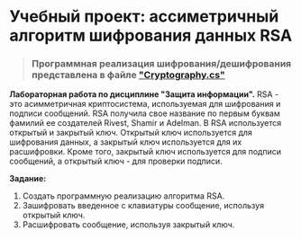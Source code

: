# Учебный проект: ассиметричный алгоритм шифрования данных RSA
> ### Программная реализация шифрования/дешифрования представлена в файле ["Cryptography.cs"](https://github.com/alekseqkravtsov/MethodRSA/blob/main/MethodRSA/MethodRSA/Cryptography.cs)

**Лабораторная работа по дисциплине "Защита информации".**
RSA - это асимметричная криптосистема, используемая для шифрования и подписи сообщений. RSA получила свое название по первым буквам фамилий ее создателей Rivest, Shamir и Adelman.
В RSA используется открытый и закрытый ключ. Открытый ключ используется для шифрования данных, а закрытый ключ используется для их расшифровки.
Кроме того, закрытый ключ используется для подписи сообщений, а открытый ключ - для проверки подписи.

**Задание:**
1. Создать программную реализацию алгоритма RSA.
2. Зашифровать введенное с клавиатуры сообщение, используя открытый ключ.
3. Расшифровать сообщение, используя закрытый ключ.
